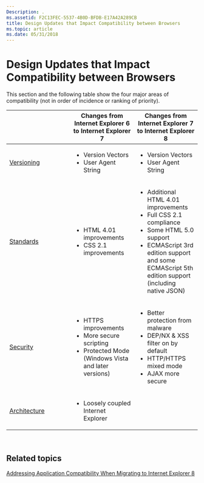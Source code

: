 ```yaml
---
Description: .
ms.assetid: F2C13FEC-5537-4B0D-BFDB-E17A42A289CB
title: Design Updates that Impact Compatibility between Browsers
ms.topic: article
ms.date: 05/31/2018
---
```


# Design Updates that Impact Compatibility between Browsers

This section and the following table show the four major areas of compatibility (not in order of incidence or ranking of priority).



<table>
<colgroup>
<col style="width: 33%" />
<col style="width: 33%" />
<col style="width: 33%" />
</colgroup>
<thead>
<tr class="header">
<th></th>
<th>Changes from Internet Explorer 6 to Internet Explorer 7</th>
<th>Changes from Internet Explorer 7 to Internet Explorer 8</th>
</tr>
</thead>
<tbody>
<tr class="odd">
<td><a href="versioning.md">Versioning</a></td>
<td><ul>
<li>Version Vectors</li>
<li>User Agent String</li>
</ul></td>
<td><ul>
<li>Version Vectors</li>
<li>User Agent String</li>
</ul></td>
</tr>
<tr class="even">
<td><a href="standards.md">Standards</a></td>
<td><ul>
<li>HTML 4.01 improvements</li>
<li>CSS 2.1 improvements</li>
</ul></td>
<td><ul>
<li>Additional HTML 4.01 improvements</li>
<li>Full CSS 2.1 compliance</li>
<li>Some HTML 5.0 support</li>
<li>ECMAScript 3rd edition support and some ECMAScript 5th edition support (including native JSON)</li>
</ul></td>
</tr>
<tr class="odd">
<td><a href="security.md">Security</a></td>
<td><ul>
<li>HTTPS improvements</li>
<li>More secure scripting</li>
<li>Protected Mode (Windows Vista and later versions)</li>
</ul></td>
<td><ul>
<li>Better protection from malware</li>
<li>DEP/NX & XSS filter on by default</li>
<li>HTTP/HTTPS mixed mode</li>
<li>AJAX more secure</li>
</ul></td>
</tr>
<tr class="even">
<td><a href="architecture.md">Architecture</a></td>

<td><ul>
<li>Loosely coupled Internet Explorer</li>
</ul></td>
</tr>
</tbody>
</table>



 

## Related topics

<dl> <dt>

[Addressing Application Compatibility When Migrating to Internet Explorer 8](addressing-application-compatibility-when-migrating-to-internet-explorer-8.md)
</dt> </dl>

 

 



